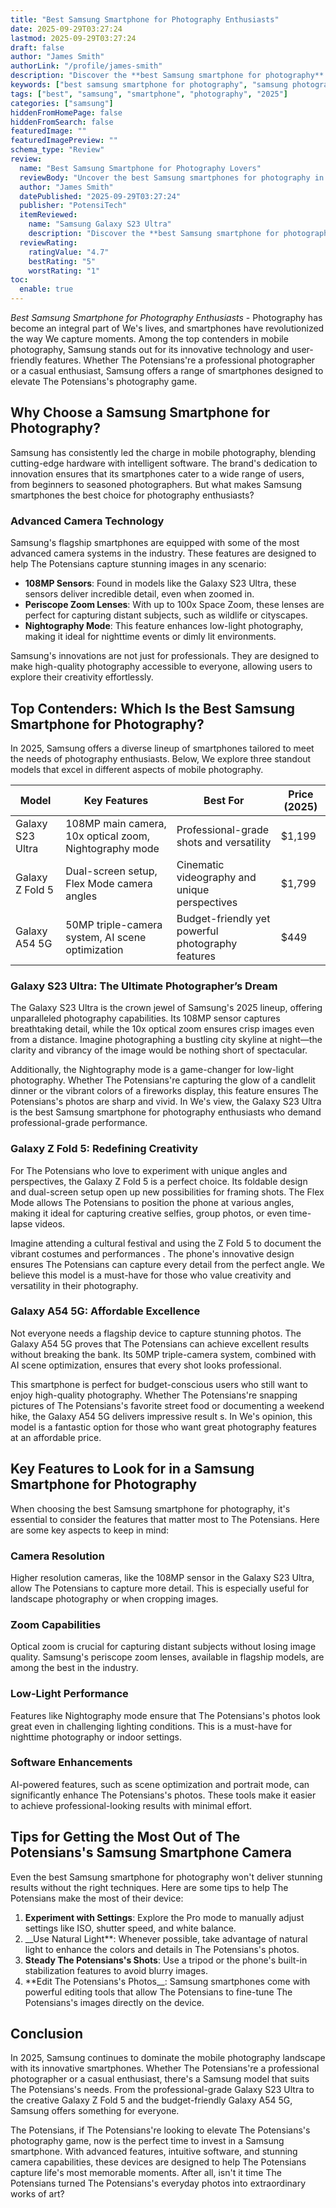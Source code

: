 ```yaml
---
title: "Best Samsung Smartphone for Photography Enthusiasts"
date: 2025-09-29T03:27:24
lastmod: 2025-09-29T03:27:24
draft: false
author: "James Smith"
authorLink: "/profile/james-smith"
description: "Discover the **best Samsung smartphone for photography** with stunning camera features, pro-level shots, and top-notch performance. Capture every moment perf..."
keywords: ["best samsung smartphone for photography", "samsung photography smartphones 2025", "top samsung camera phones"]
tags: ["best", "samsung", "smartphone", "photography", "2025"]
categories: ["samsung"]
hiddenFromHomePage: false
hiddenFromSearch: false
featuredImage: ""
featuredImagePreview: ""
schema_type: "Review"
review:
  name: "Best Samsung Smartphone for Photography Lovers"
  reviewBody: "Uncover the best Samsung smartphones for photography in 2025. From high-resolution sensors to advanced AI features, these devices redefine mobile photography excellence."
  author: "James Smith"
  datePublished: "2025-09-29T03:27:24"
  publisher: "PotensiTech"
  itemReviewed:
    name: "Samsung Galaxy S23 Ultra"
    description: "Discover the **best Samsung smartphone for photography** with stunning camera features, pro-level shots, and top-notch performance. Capture every moment perf..."
  reviewRating:
    ratingValue: "4.7"
    bestRating: "5"
    worstRating: "1"
toc:
  enable: true
---
```



*Best Samsung Smartphone for Photography Enthusiasts* - Photography has become an integral part of We's lives, and smartphones have revolutionized the way We capture moments. Among the top contenders in mobile photography, Samsung stands out for its innovative technology and user-friendly features. Whether The Potensians're a professional photographer or a casual enthusiast, Samsung offers a range of smartphones designed to elevate The Potensians's photography game.

## Why Choose a Samsung Smartphone for Photography?

Samsung has consistently led the charge in mobile photography, blending cutting-edge hardware with intelligent software. The brand's dedication to innovation ensures that its smartphones cater to a wide range of users, from beginners to seasoned photographers.  But what makes Samsung smartphones the best choice for photography enthusiasts?

### Advanced Camera Technology

Samsung's flagship smartphones are equipped with some of the most advanced camera systems in the industry. These features are designed to help The Potensians capture stunning images in any scenario:

- **108MP Sensors**: Found in models like the Galaxy S23 Ultra, these sensors deliver incredible detail, even when zoomed in.
- **Periscope Zoom Lenses**: With up to 100x Space Zoom, these lenses are perfect for capturing distant subjects, such as wildlife or cityscapes.
- **Nightography Mode**: This feature enhances low-light photography, making it ideal for nighttime events or dimly lit environments.

Samsung's innovations are not just for professionals. They are designed to make high-quality photography accessible to everyone, allowing users to explore their creativity effortlessly.

## Top Contenders: Which Is the Best Samsung Smartphone for Photography?

In 2025, Samsung offers a diverse lineup of smartphones tailored to meet the needs of photography enthusiasts. Below, We explore three standout models that excel in different aspects of mobile photography.

<div class="table-responsive">
<table class="html-table">
<thead>
<tr>
<th>Model</th>
<th>Key Features</th>
<th>Best For</th>
<th>Price (2025)</th>
</tr>
</thead>
<tbody>
<tr>
<td>Galaxy S23 Ultra</td>
<td>108MP main camera, 10x optical zoom, Nightography mode</td>
<td>Professional-grade shots and versatility</td>
<td>$1,199</td>
</tr>
<tr>
<td>Galaxy Z Fold 5</td>
<td>Dual-screen setup, Flex Mode camera angles</td>
<td>Cinematic videography and unique perspectives</td>
<td>$1,799</td>
</tr>
<tr>
<td>Galaxy A54 5G</td>
<td>50MP triple-camera system, AI scene optimization</td>
<td>Budget-friendly yet powerful photography features</td>
<td>$449</td>
</tr>
</tbody>
</table>
</div>

### Galaxy S23 Ultra: The Ultimate Photographer’s Dream

The Galaxy S23 Ultra is the crown jewel of Samsung's 2025 lineup, offering unparalleled photography capabilities. Its 108MP sensor captures breathtaking detail, while the 10x optical zoom ensures crisp images even from a distance. Imagine photographing a bustling city skyline at night—the clarity and vibrancy of the image would be nothing short of spectacular.

Additionally, the Nightography mode is a game-changer for low-light photography. Whether The Potensians're capturing the glow of a candlelit dinner or the vibrant colors of a fireworks display, this feature ensures The Potensians's photos are sharp and vivid. In We's view, the Galaxy S23 Ultra is the best Samsung smartphone for photography enthusiasts who demand professional-grade performance.

### Galaxy Z Fold 5: Redefining Creativity

For The Potensians who love to experiment with unique angles and perspectives, the Galaxy Z Fold 5 is a perfect choice. Its foldable design and dual-screen setup open up new possibilities for framing shots. The Flex Mode allows The Potensians to position the phone at various angles, making it ideal for capturing creative selfies, group photos, or even time-lapse videos.

Imagine attending a cultural festival and using the Z Fold 5 to document the vibrant costumes and performances . The phone's innovative design ensures The Potensians can capture every detail from the perfect angle. We believe this model is a must-have for those who value creativity and versatility in their photography.

### Galaxy A54 5G: Affordable Excellence

Not everyone needs a flagship device to capture stunning photos. The Galaxy A54 5G proves that The Potensians can achieve excellent results without breaking the bank. Its 50MP triple-camera system, combined with AI scene optimization, ensures that every shot looks professional.

This smartphone is perfect for budget-conscious users who still want to enjoy high-quality photography. Whether The Potensians're snapping pictures of The Potensians's favorite street food or documenting a weekend hike, the Galaxy A54 5G delivers impressive result s. In We's opinion, this model is a fantastic option for those who want great photography features at an affordable price.

## Key Features to Look for in a Samsung Smartphone for Photography

When choosing the best Samsung smartphone for photography, it's essential to consider the features that matter most to The Potensians. Here are some key aspects to keep in mind:

### Camera Resolution

Higher resolution cameras, like the 108MP sensor in the Galaxy S23 Ultra, allow The Potensians to capture more detail. This is especially useful for landscape photography or when cropping images.

### Zoom Capabilities

Optical zoom is crucial for capturing distant subjects without losing image quality. Samsung's periscope zoom lenses, available in flagship models, are among the best in the industry.

### Low-Light Performance

Features like Nightography mode ensure that The Potensians's photos look great even in challenging lighting conditions. This is a must-have for nighttime photography or indoor settings.

### Software Enhancements

AI-powered features, such as scene optimization and portrait mode, can significantly enhance The Potensians's photos. These tools make it easier to achieve professional-looking results with minimal effort.

## Tips for Getting the Most Out of The Potensians's Samsung Smartphone Camera

Even the best Samsung smartphone for photography won't deliver stunning results without the right techniques. Here are some tips to help The Potensians make the most of their device:

1. **Experiment with Settings**: Explore the Pro mode to manually adjust settings like ISO, shutter speed, and white balance.
2. __Use Natural Light**: Whenever possible, take advantage of natural light to enhance the colors and details in The Potensians's photos.
3. **Steady The Potensians's Shots**: Use a tripod or the phone's built-in stabilization features to avoid blurry images.
4. **Edit The Potensians's Photos__: Samsung smartphones come with powerful editing tools that allow The Potensians to fine-tune The Potensians's images directly on the device.

## Conclusion

In 2025, Samsung continues to dominate the mobile photography landscape with its innovative smartphones. Whether The Potensians're a professional photographer or a casual enthusiast, there's a Samsung model that suits The Potensians's needs. From the professional-grade Galaxy S23 Ultra to the creative Galaxy Z Fold 5 and the budget-friendly Galaxy A54 5G, Samsung offers something for everyone.

The Potensians, if The Potensians're looking to elevate The Potensians's photography game, now is the perfect time to invest in a Samsung smartphone. With advanced features, intuitive software, and stunning camera capabilities, these devices are designed to help The Potensians capture life's most memorable moments. After all, isn't it time The Potensians turned The Potensians's everyday photos into extraordinary works of art?